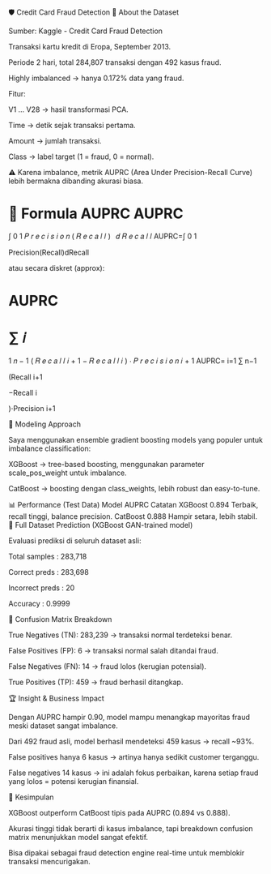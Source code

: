 🛡️ Credit Card Fraud Detection
📌 About the Dataset

Sumber: Kaggle - Credit Card Fraud Detection

Transaksi kartu kredit di Eropa, September 2013.

Periode 2 hari, total 284,807 transaksi dengan 492 kasus fraud.

Highly imbalanced → hanya 0.172% data yang fraud.

Fitur:

V1 … V28 → hasil transformasi PCA.

Time → detik sejak transaksi pertama.

Amount → jumlah transaksi.

Class → label target (1 = fraud, 0 = normal).

⚠️ Karena imbalance, metrik AUPRC (Area Under Precision-Recall Curve) lebih bermakna dibanding akurasi biasa.

📐 Formula AUPRC
AUPRC
=
∫
0
1
𝑃
𝑟
𝑒
𝑐
𝑖
𝑠
𝑖
𝑜
𝑛
(
𝑅
𝑒
𝑐
𝑎
𝑙
𝑙
)
 
𝑑
𝑅
𝑒
𝑐
𝑎
𝑙
𝑙
AUPRC=∫
0
1
	​

Precision(Recall)dRecall

atau secara diskret (approx):

AUPRC
=
∑
𝑖
=
1
𝑛
−
1
(
𝑅
𝑒
𝑐
𝑎
𝑙
𝑙
𝑖
+
1
−
𝑅
𝑒
𝑐
𝑎
𝑙
𝑙
𝑖
)
⋅
𝑃
𝑟
𝑒
𝑐
𝑖
𝑠
𝑖
𝑜
𝑛
𝑖
+
1
AUPRC=
i=1
∑
n−1
	​

(Recall
i+1
	​

−Recall
i
	​

)⋅Precision
i+1
	​

🚀 Modeling Approach

Saya menggunakan ensemble gradient boosting models yang populer untuk imbalance classification:

XGBoost → tree-based boosting, menggunakan parameter scale_pos_weight untuk imbalance.

CatBoost → boosting dengan class_weights, lebih robust dan easy-to-tune.

📊 Performance (Test Data)
Model	AUPRC	Catatan
XGBoost	0.894	Terbaik, recall tinggi, balance precision.
CatBoost	0.888	Hampir setara, lebih stabil.
🧪 Full Dataset Prediction (XGBoost GAN-trained model)

Evaluasi prediksi di seluruh dataset asli:

Total samples : 283,718

Correct preds : 283,698

Incorrect preds : 20

Accuracy : 0.9999

📌 Confusion Matrix Breakdown

True Negatives (TN): 283,239 → transaksi normal terdeteksi benar.

False Positives (FP): 6 → transaksi normal salah ditandai fraud.

False Negatives (FN): 14 → fraud lolos (kerugian potensial).

True Positives (TP): 459 → fraud berhasil ditangkap.

🏆 Insight & Business Impact

Dengan AUPRC hampir 0.90, model mampu menangkap mayoritas fraud meski dataset sangat imbalance.

Dari 492 fraud asli, model berhasil mendeteksi 459 kasus → recall ~93%.

False positives hanya 6 kasus → artinya hanya sedikit customer terganggu.

False negatives 14 kasus → ini adalah fokus perbaikan, karena setiap fraud yang lolos = potensi kerugian finansial.

🎯 Kesimpulan

XGBoost outperform CatBoost tipis pada AUPRC (0.894 vs 0.888).

Akurasi tinggi tidak berarti di kasus imbalance, tapi breakdown confusion matrix menunjukkan model sangat efektif.

Bisa dipakai sebagai fraud detection engine real-time untuk memblokir transaksi mencurigakan.
